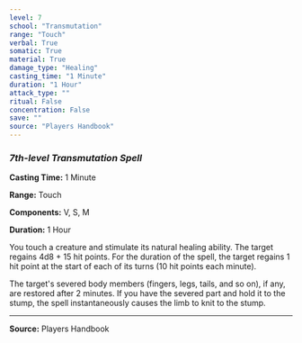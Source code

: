 ```yaml
---
level: 7
school: "Transmutation"
range: "Touch"
verbal: True
somatic: True
material: True
damage_type: "Healing"
casting_time: "1 Minute"
duration: "1 Hour"
attack_type: ""
ritual: False
concentration: False
save: ""
source: "Players Handbook"
---
```


### *7th-level Transmutation Spell*

**Casting Time:** 1 Minute

**Range:** Touch

**Components:** V, S, M

**Duration:** 1 Hour

You touch a creature and stimulate its natural healing ability. The target regains 4d8 + 15 hit points. For the duration of the spell, the target regains 1 hit point at the start of each of its turns (10 hit points each minute).
 
 The target's severed body members (fingers, legs, tails, and so on), if any, are restored after 2 minutes. If you have the severed part and hold it to the stump, the spell instantaneously causes the limb to knit to the stump.

---
**Source:** Players Handbook
